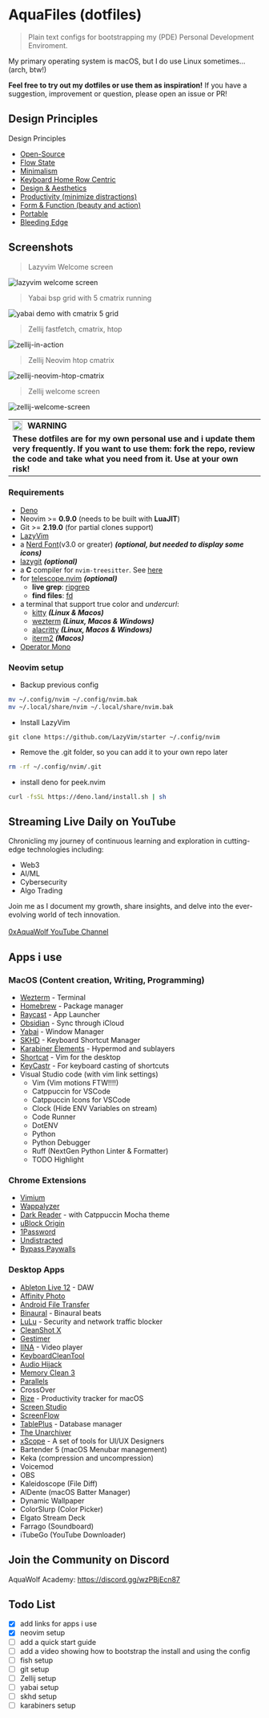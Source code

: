 # AquaFiles (dotfiles)

> Plain text configs for bootstrapping my (PDE) Personal Development Enviroment.

My primary operating system is macOS, but I do use Linux sometimes... (arch, btw!)

**Feel free to try out my dotfiles or use them as inspiration!** If you have a
suggestion, improvement or question, please open an issue or PR!

<!-- ## Demo Video (coming soon) -->

## Design Principles

Design Principles

- [Open-Source](https://opensource.org/osd)
- [Flow State](<https://en.wikipedia.org/wiki/Flow_(psychology)>)
- [Minimalism](https://en.wikipedia.org/wiki/Minimalism)
- [Keyboard Home Row Centric](https://en.wikipedia.org/wiki/Touch_typing#Home_row)
- [Design & Aesthetics](https://en.wikipedia.org/wiki/Design)
- [Productivity (minimize distractions)](https://en.wikipedia.org/wiki/Productivity#Productivity_improving_technologies)
- [Form & Function (beauty and action)](https://en.wikipedia.org/wiki/Form_follows_function)
- [Portable](https://en.wikipedia.org/wiki/Portable_computing)
- [Bleeding Edge](https://en.wikipedia.org/wiki/Bleeding_edge_technology)

## Screenshots

> Lazyvim Welcome screen

![lazyvim welcome screen](./assets/lazyvim-welcome-aquawolf.jpg)

> Yabai bsp grid with 5 cmatrix running

![yabai demo with cmatrix 5 grid](./assets/yabai-demo-cmatrix-5-grid.jpg)

> Zellij fastfetch, cmatrix, htop

![zellij-in-action](./assets/zellij-in-action.jpg)

> Zellij Neovim htop cmatrix

![zellij-neovim-htop-cmatrix](./assets/zellij-neovim-htop-cmatrix.jpg)

> Zellij welcome screen

![zellij-welcome-screen](./assets/zellij-welcome-screen.jpg)

<table>
  <tr>
    <td>
      <img src="https://github.com/images/icons/emoji/unicode/26a0.png" alt="warning" style="float: left; margin-right: 10px; width: 20px; height: 20px;">
      <b>WARNING</b>
    </td>
  </tr>
  <tr>
    <td colspan="2">
      <b>These dotfiles are for my own personal use and i update them very frequently. If you want to use them: fork the repo, review the code and take what you need from it. Use at your own risk!
      </b>
    </td>
  </tr>
</table>

### Requirements

- [Deno](https://deno.land)
- Neovim >= **0.9.0** (needs to be built with **LuaJIT**)
- Git >= **2.19.0** (for partial clones support)
- [LazyVim](https://www.lazyvim.org/)
- a [Nerd Font](https://www.nerdfonts.com/)(v3.0 or greater) **_(optional, but needed to display some icons)_**
- [lazygit](https://github.com/jesseduffield/lazygit) **_(optional)_**
- a **C** compiler for `nvim-treesitter`. See [here](https://github.com/nvim-treesitter/nvim-treesitter#requirements)
- for [telescope.nvim](https://github.com/nvim-telescope/telescope.nvim) **_(optional)_**
  - **live grep**: [ripgrep](https://github.com/BurntSushi/ripgrep)
  - **find files**: [fd](https://github.com/sharkdp/fd)
- a terminal that support true color and *undercurl*:
  - [kitty](https://github.com/kovidgoyal/kitty) **_(Linux & Macos)_**
  - [wezterm](https://github.com/wez/wezterm) **_(Linux, Macos & Windows)_**
  - [alacritty](https://github.com/alacritty/alacritty) **_(Linux, Macos & Windows)_**
  - [iterm2](https://iterm2.com/) **_(Macos)_**
- [Operator Mono](https://github.com/0xAquaWolf/AquaFiles/tree/main/fonts)

### Neovim setup

- Backup previous config

```bash
mv ~/.config/nvim ~/.config/nvim.bak
mv ~/.local/share/nvim ~/.local/share/nvim.bak
```

- Install LazyVim

```
git clone https://github.com/LazyVim/starter ~/.config/nvim
```

- Remove the .git folder, so you can add it to your own repo later

```bash
rm -rf ~/.config/nvim/.git
```

- install deno for peek.nvim

```bash
curl -fsSL https://deno.land/install.sh | sh
```

<!-- ### fish setup -->
<!---->
<!-- ### Zellij setup -->
<!---->
<!-- ### yabai setup -->
<!---->
<!-- ### skhd setup -->
<!---->
<!-- ### git setup -->
<!-- ### karabiner elements setup -->

## Streaming Live Daily on YouTube

Chronicling my journey of continuous learning and exploration in cutting-edge technologies including:

- Web3
- AI/ML
- Cybersecurity
- Algo Trading

Join me as I document my growth, share insights, and delve into the ever-evolving world of tech innovation.
<br />
<br />
[0xAquaWolf YouTube Channel](https://youtube.com/playlist?list=PLwbt1uBf9iqArccoEXrIB_ZO0d86rECgc&si=GRBhNj0w_ZW4XwIt)

<!-- Add an image that is clickable that links to my channel -->

## Apps i use

### MacOS (Content creation, Writing, Programming)

- [Wezterm](https://wezfurlong.org/wezterm/) - Terminal
- [Homebrew](https://brew.sh/) - Package manager
- [Raycast](https://www.raycast.com/) - App Launcher
- [Obsidian](https://obsidian.md/) - Sync through iCloud
- [Yabai](https://github.com/koekeishiya/yabai) - Window Manager
- [SKHD](https://github.com/koekeishiya/skhd) - Keyboard Shortcut Manager
- [Karabiner Elements](https://karabiner-elements.pqrs.org/) - Hypermod and sublayers
- [Shortcat](https://shortcatapp.com/) - Vim for the desktop
- [KeyCastr](https://github.com/keycastr/keycastr) - For keyboard casting of shortcuts
- Visual Studio code (with vim link settings)
  - Vim (Vim motions FTW!!!!)
  - Catppuccin for VSCode
  - Catppuccin Icons for VSCode
  - Clock (Hide ENV Variables on stream)
  - Code Runner
  - DotENV
  - Python
  - Python Debugger
  - Ruff (NextGen Python Linter & Formatter)
  - TODO Highlight

### Chrome Extensions

- [Vimium](https://vimium.github.io/)
- [Wappalyzer](https://www.wappalyzer.com/)
- [Dark Reader](https://darkreader.org/) - with Catppuccin Mocha theme
- [uBlock Origin](https://ublockorigin.com/)
- [1Password](https://1password.com/)
- [Undistracted](https://undistracted.app/)
- [Bypass Paywalls](https://github.com/iamadamdev/bypass-paywalls-chrome)

### Desktop Apps

- [Ableton Live 12](https://www.ableton.com/en/live/) - DAW
- [Affinity Photo](https://affinity.serif.com/en-us/photo/)
- [Android File Transfer](https://www.android.com/filetransfer/)
- [Binaural](https://apps.apple.com/us/app/binaural-beats-generator/id1487743559) - Binaural beats
- [LuLu](https://objective-see.org/products/lulu.html) - Security and network traffic blocker
- [CleanShot X](https://cleanshot.com/)
- [Gestimer](http://maddin.io/gestimer/)
- [IINA](https://iina.io/) - Video player
- [KeyboardCleanTool](https://folivora.ai/keyboardcleantool)
- [Audio Hijack](https://rogueamoeba.com/audiohijack/)
- [Memory Clean 3](https://fiplab.com/apps/memory-clean-for-mac)
- [Parallels](https://www.parallels.com/)
- CrossOver
- [Rize](https://rize.io/) - Productivity tracker for macOS
- [Screen Studio](https://www.screen.studio/)
- [ScreenFlow](https://www.telestream.net/screenflow/)
- [TablePlus](https://tableplus.com/) - Database manager
- [The Unarchiver](https://theunarchiver.com/)
- [xScope](https://xscopeapp.com/) - A set of tools for UI/UX Designers
- Bartender 5 (macOS Menubar management)
- Keka (compression and uncompression)
- Voicemod
- OBS
- Kaleidoscope (File Diff)
- AlDente (macOS Batter Manager)
- Dynamic Wallpaper
- ColorSlurp (Color Picker)
- Elgato Stream Deck
- Farrago (Soundboard)
- iTubeGo (YouTube Downloader)

## Join the Community on Discord

AquaWolf Academy: https://discord.gg/wzPBjEcn87

## Todo List

- [x] add links for apps i use
- [x] neovim setup
- [ ] add a quick start guide
- [ ] add a video showing how to bootstrap the install and using the config
- [ ] fish setup
- [ ] git setup
- [ ] Zellij setup
- [ ] yabai setup
- [ ] skhd setup
- [ ] karabiners setup
